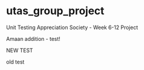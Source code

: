 # utas_group_project
Unit Testing Appreciation Society - Week 6-12 Project

Amaan addition - test!

NEW TEST

old test